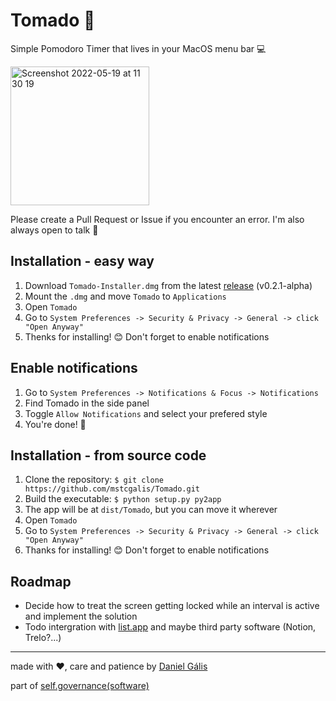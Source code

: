 # Tomado 🍅

Simple Pomodoro Timer that lives in your MacOS menu bar 💻

<img width="222" alt="Screenshot 2022-05-19 at 11 30 19" src="https://user-images.githubusercontent.com/77400726/169261760-777aa046-c670-432d-8a31-c3e76d2590ed.png">

Please create a Pull Request or Issue if you encounter an error. I'm also always open to talk 🌱

## Installation - easy way

1. Download `Tomado-Installer.dmg` from the latest [release](https://github.com/mstcgalis/Tomado/releases/tag/v0.2.1-alpha) (v0.2.1-alpha)
2. Mount the `.dmg` and move `Tomado` to `Applications`
3. Open `Tomado`
4. Go to `System Preferences -> Security & Privacy -> General -> click "Open Anyway"`
5. Thenks for installing! 😊 Don't forget to enable notifications

## Enable notifications

1. Go to `System Preferences -> Notifications & Focus -> Notifications`
2. Find Tomado in the side panel
3. Toggle `Allow Notifications` and select your prefered style
4. You're done! 🌸 

## Installation - from source code

1. Clone the repository: ```$ git clone https://github.com/mstcgalis/Tomado.git```
2. Build the executable: ```$ python setup.py py2app```
3. The app will be at `dist/Tomado`, but you can move it wherever
5. Open `Tomado`
6. Go to `System Preferences -> Security & Privacy -> General -> click "Open Anyway"`
7. Thanks for installing! 😊 Don't forget to enable notifications

## Roadmap

- Decide how to treat the screen getting locked while an interval is active and implement the solution
- Todo intergration with [list.app](https://www.are.na/daniel-galis/self-governance) and maybe third party software (Notion, Trelo?...)
---

made with ❤️, care and patience by [Daniel Gális](www.danielgalis.com)

part of [self.governance(software)](https://www.are.na/daniel-galis/self-governance)
